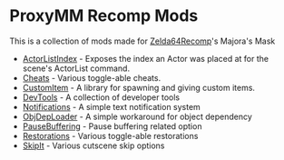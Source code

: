 # ProxyMM Recomp Mods
This is a collection of mods made for [Zelda64Recomp](https://github.com/Zelda64Recomp/Zelda64Recomp)'s Majora's Mask

- [ActorListIndex](https://thunderstore.io/c/zelda-64-recompiled/p/ProxyMM/ActorListIndex/) - Exposes the index an Actor was placed at for the scene's ActorList command.
- [Cheats](https://thunderstore.io/c/zelda-64-recompiled/p/ProxyMM/Cheats/) - Various toggle-able cheats.
- [CustomItem](https://thunderstore.io/c/zelda-64-recompiled/p/ProxyMM/CustomItem/) - A library for spawning and giving custom items.
- [DevTools](https://thunderstore.io/c/zelda-64-recompiled/p/ProxyMM/DevTools/) - A collection of developer tools
- [Notifications](https://thunderstore.io/c/zelda-64-recompiled/p/ProxyMM/Notifications/) - A simple text notification system
- [ObjDepLoader](https://thunderstore.io/c/zelda-64-recompiled/p/ProxyMM/ObjDepLoader/) - A simple workaround for object dependency 
- [PauseBuffering](https://thunderstore.io/c/zelda-64-recompiled/p/ProxyMM/PauseBuffering/) - Pause buffering related option
- [Restorations](https://thunderstore.io/c/zelda-64-recompiled/p/ProxyMM/Restorations/) - Various toggle-able restorations
- [SkipIt](https://thunderstore.io/c/zelda-64-recompiled/p/ProxyMM/SkipIt/) - Various cutscene skip options
